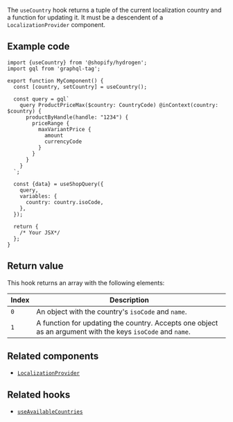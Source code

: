 <!-- This file is generated from source code in the Shopify/hydrogen repo. Edit the files in /packages/hydrogen/src/hooks/useCountry and run 'yarn generate-docs' at the root of this repo. For more information, refer to https://github.com/Shopify/shopify-dev/blob/main/content/internal/operations/hydrogen-reference-docs.md. -->

The `useCountry` hook returns a tuple of the current localization country and a function for updating it.
It must be a descendent of a `LocalizationProvider` component.

## Example code

```tsx
import {useCountry} from '@shopify/hydrogen';
import gql from 'graphql-tag';

export function MyComponent() {
  const [country, setCountry] = useCountry();

  const query = gql`
    query ProductPriceMax($country: CountryCode) @inContext(country: $country) {
      productByHandle(handle: "1234") {
        priceRange {
          maxVariantPrice {
            amount
            currencyCode
          }
        }
      }
    }
  `;

  const {data} = useShopQuery({
    query,
    variables: {
      country: country.isoCode,
    },
  });

  return {
    /* Your JSX*/
  };
}
```

## Return value

This hook returns an array with the following elements:

| Index | Description                                                                                                |
| ----- | ---------------------------------------------------------------------------------------------------------- |
| `0`   | An object with the country's `isoCode` and `name`.                                                         |
| `1`   | A function for updating the country. Accepts one object as an argument with the keys `isoCode` and `name`. |

## Related components

- [`LocalizationProvider`](/api/hydrogen/components/localization/localizationprovider)

## Related hooks

- [`useAvailableCountries`](/api/hydrogen/hooks/localization/useavailablecountries)
